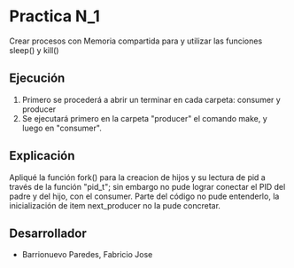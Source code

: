 # Practica N_1
Crear procesos con Memoria compartida para y utilizar las funciones sleep() y kill()
## Ejecución
1. Primero se procederá a abrir un terminar en cada carpeta: consumer y producer
2. Se ejecutará primero en la carpeta "producer" el comando make, y luego en "consumer".

## Explicación

Apliqué la función fork() para la creacion de hijos y su lectura de pid a través de la función "pid_t"; sin embargo no pude lograr conectar el PID del padre y del hijo, con el consumer. Parte del código no pude entenderlo, la inicialización de item next_producer no la pude concretar.

## Desarrollador

- Barrionuevo Paredes, Fabricio Jose


